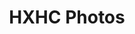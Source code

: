 ---
description: 已识乾坤大，犹怜草木青
#lastmod: 2023-07-05
title: "HXHC Photos"
featured: true
featured_image: home.jpg # default: first image in this directory
params:
  theme: light
menus:
  main:
    name: Home
    weight: -1
# sub-galleries on list pages are sorted by date and weight (descending)
---